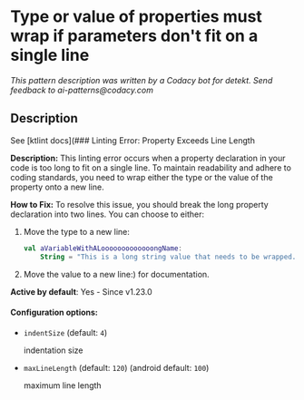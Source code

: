 # Type or value of properties must wrap if parameters don't fit on a single line

_This pattern description was written by a Codacy bot for detekt. Send feedback to ai-patterns@codacy.com_

## Description

See [ktlint docs](### Linting Error: Property Exceeds Line Length

**Description:**
This linting error occurs when a property declaration in your code is too long to fit on a single line. To maintain readability and adhere to coding standards, you need to wrap either the type or the value of the property onto a new line.

**How to Fix:**
To resolve this issue, you should break the long property declaration into two lines. You can choose to either:

1. Move the type to a new line:
   ```kotlin
   val aVariableWithALooooooooooooongName: 
       String = "This is a long string value that needs to be wrapped."
   ```

2. Move the value to a new line:) for documentation.

**Active by default**: Yes - Since v1.23.0

#### Configuration options:

* ``indentSize`` (default: ``4``)

  indentation size

* ``maxLineLength`` (default: ``120``) (android default: ``100``)

  maximum line length 
